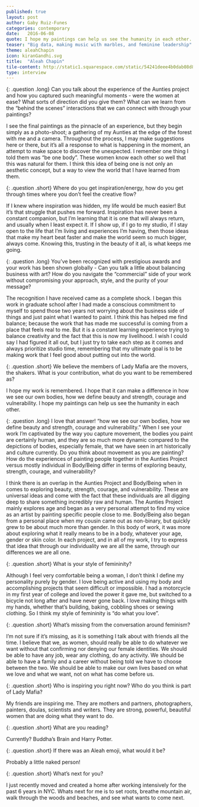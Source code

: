 ```yaml
---
published: true
layout: post
author: Gaby Ruiz-Funes
categories: contemporary
date:   2016-06-08
quote: I hope my paintings can help us see the humanity in each other.
teaser: "Big data, making music with marbles, and feminine leadership"
theme: aleahChapin
icon: kiranGandhi.svg
title:  "Aleah Chapin"
tile-content: http://static1.squarespace.com/static/54241deee4b0dab08d8e9ec3/t/5424332ce4b09e569b515f3e/1411658553101/?format=500w
type: interview
---
```


{: .question .long}
<i class="em em-ladymafia"></i>  Can you talk about the experience of the Aunties project and how you captured such meaningful moments - were the women at ease? What sorts of direction did you give them? What can we learn from the “behind the scenes” interactions that we can connect with through your paintings?  

<i class="em em-nude-body"></i>  I see the final paintings as the pinnacle of an experience, but they begin simply as a photo-shoot; a gathering of my Aunties at the edge of the forest with me and a camera. Throughout the process, I may make suggestions here or there, but it’s all a response to what is happening in the moment, an attempt to make space to discover the unexpected. I remember one thing I told them was “be one body”. These women know each other so well that this was natural for them. I think this idea of being one is not only an aesthetic concept, but a way to view the world that I have learned from them.


{: .question .short}
<i class="em em-ladymafia"></i>  Where do you get inspiration/energy, how do you get through times where you don’t feel the creative flow?  

<i class="em em-nude-body"></i>  If I knew where inspiration was hidden, my life would be much easier! But it’s that struggle that pushes me forward. Inspiration has never been a constant companion, but I’m learning that it is one that will always return, and usually when I least expect it. If I show up, if I go to my studio, if I stay open to the life that I’m living and experiences I’m having, then those ideas that make my heart beat faster and make the world seem so much bigger, always come. Knowing this, trusting in the beauty of it all, is what keeps me going.



{: .question .long}
<i class="em em-ladymafia"></i>  You’ve been recognized with prestigious awards and your work has been shown globally - Can you talk a little about  balancing business with art? How do you navigate the “commercial” side of your work without compromising your approach, style, and the purity of your message?  

<i class="em em-nude-body"></i>  The recognition I have received came as a complete shock. I began this work in graduate school after I had made a conscious commitment to myself to spend those two years not worrying about the business side of things and just paint what I wanted to paint. I think this has helped me find balance; because the work that has made me successful is coming from a place that feels real to me. But it is a constant learning experience trying to balance creativity and the fact that this is now my livelihood. I wish I could say I had figured it all out, but I just try to take each step as it comes and always prioritize studio time, remembering that my ultimate goal is to be making work that I feel good about putting out into the world.

{: .question .short}
<i class="em em-ladymafia"></i>  We believe the members of Lady Mafia are the movers, the shakers. What is your contribution, what do you want to be remembered as?  

<i class="em em-nude-body"></i>  I hope my work is remembered. I hope that it can make a difference in how we see our own bodies, how we define beauty and strength, courage and vulnerability. I hope my paintings can help us see the humanity in each other.

{: .question .long}
<i class="em em-ladymafia"></i>  I love that answer!  “how we see our own bodies, how we define beauty and strength, courage and vulnerability.”  When I see your work I’m captivated by the way you capture movement, the bodies you paint are certainly human, and they are so much more dynamic compared to the depictions of bodies, especially female, that we have seen in art historically and culture currently.  Do you think about movement as you are painting? How do the experiences of painting people together in the Aunties Project versus mostly individual in Body/Being differ in terms of exploring beauty, strength, courage, and vulnerability?  

<i class="em em-nude-body"></i>  I think there is an overlap in the Aunties Project and Body/Being when in comes to exploring beauty, strength, courage, and vulnerability. These are universal ideas and come with the fact that these individuals are all digging deep to share something incredibly raw and human. The Aunties Project mainly explores age and began as a very personal attempt to find my voice as an artist by painting specific people close to me. Body/Being also began from a personal place when my cousin came out as non-binary, but quickly grew to be about much more than gender. In this body of work, it was more about exploring what it really means to be in a body, whatever your age, gender or skin color. In each project, and in all of my work, I try to express that idea that through our individuality we are all the same, through our differences we are all one.

{: .question .short}
<i class="em em-ladymafia"></i>  What is your style of femininity?

<i class="em em-nude-body"></i>   Although I feel very comfortable being a woman, I don’t think I define my personality purely by gender. I love being active and using my body and accomplishing projects that seem difficult or impossible. I had a motorcycle in my first year of college and loved the power it gave me, but switched to a bicycle not long after and have never gone back. I love making things with my hands, whether that’s building, baking, cobbling shoes or sewing clothing. So I think my style of femininity is “do what you love”.

{: .question .short}
<i class="em em-ladymafia"></i>  What’s missing from the conversation around feminism?

<i class="em em-nude-body"></i>  I’m not sure if it’s missing, as it is something I talk about with friends all the time. I believe that we, as women, should really be able to do whatever we want without that confirming nor denying our female identities. We should be able to have any job, wear any clothing, do any activity. We should be able to have a family and a career without being told we have to choose between the two. We should be able to make our own lives based on what we love and what we want, not on what has come before us.

{: .question .short}
<i class="em em-ladymafia"></i>  Who is inspiring you right now? Who do you think is part of Lady Mafia?  

<i class="em em-nude-body"></i>  My friends are inspiring me. They are mothers and partners, photographers, painters, doulas, scientists and writers. They are strong, powerful, beautiful women that are doing what they want to do.

{: .question .short}
<i class="em em-ladymafia"></i>  What are you reading?

<i class="em em-nude-body"></i>  Currently? Buddha’s Brain and Harry Potter.

{: .question .short}
<i class="em em-ladymafia"></i>  If there was an Aleah emoji, what would it be?

<i class="em em-nude-body"></i>  Probably a little naked person!

{: .question .short}
<i class="em em-ladymafia"></i>  What’s next for you?  

<i class="em em-nude-body"></i>  I just recently moved and created a home after working intensively for the past 6 years in NYC. Whats next for me is to set roots, breathe mountain air, walk through the woods and beaches, and see what wants to come next.
